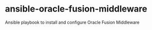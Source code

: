 # ansible-oracle-fusion-middleware
Ansible playbook to install and configure Oracle Fusion Middleware 
